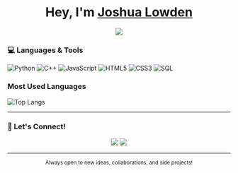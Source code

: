 <h1 align="center">
Hey, I'm <a href="https://github.com/Jos-Low">Joshua Lowden</a>
</h1>

<p align="center">
  <img src="https://readme-typing-svg.herokuapp.com?color=FF4D4D&center=true&vCenter=true&width=550&lines=Computer+Science+Student+@+MSU;C%2B%2B+%7C+Python+%7C+JavaScript+Developer;Always+learning+something+new!">
</p>

### 💻 Languages & Tools
![Python](https://img.shields.io/badge/Python-3776AB?style=for-the-badge&logo=python&logoColor=white)
![C++](https://img.shields.io/badge/C++-00599C?style=for-the-badge&logo=cplusplus&logoColor=white)
![JavaScript](https://img.shields.io/badge/JavaScript-F7DF1E?style=for-the-badge&logo=javascript&logoColor=black)
![HTML5](https://img.shields.io/badge/HTML5-E34F26?style=for-the-badge&logo=html5&logoColor=white)
![CSS3](https://img.shields.io/badge/CSS3-1572B6?style=for-the-badge&logo=css3&logoColor=white)
![SQL](https://img.shields.io/badge/SQL-4479A1?style=for-the-badge&logo=postgresql&logoColor=white)


### Most Used Languages
![Top Langs](https://github-readme-stats.vercel.app/api/top-langs/?username=Jos-Low&layout=compact&theme=github_dark)


---

### 💬 Let's Connect!
<p align="center">
  <a href="mailto:lowdenj1@msu.edu"><img src="https://img.shields.io/badge/Email-Contact%20Me-blue?style=for-the-badge&logo=gmail"></a>
  <a href="https://github.com/Jos-Low"><img src="https://img.shields.io/badge/GitHub-Jos--Low-black?style=for-the-badge&logo=github"></a>
</p>

---

<p align="center">
  <sub> Always open to new ideas, collaborations, and side projects!</sub>
</p>
